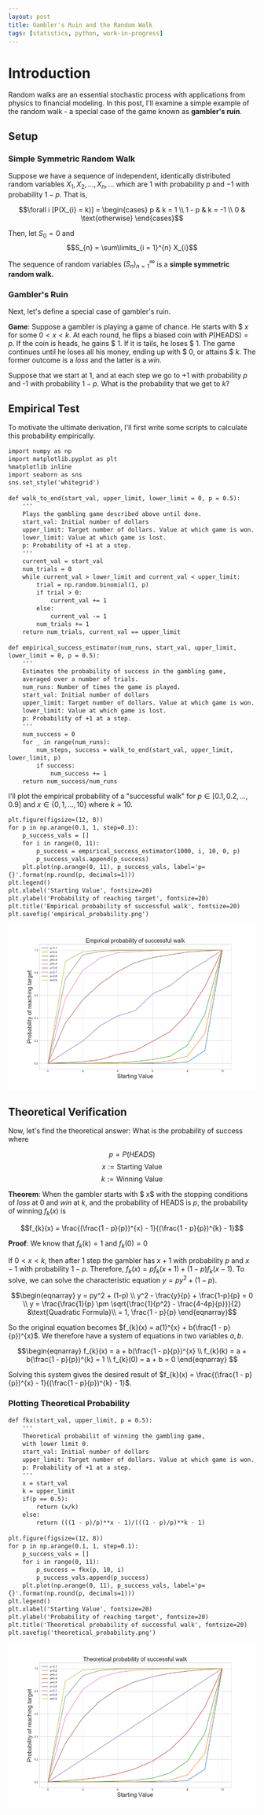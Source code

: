 ```yaml
---
layout: post
title: Gambler's Ruin and the Random Walk
tags: [statistics, python, work-in-progress]
---
```

# Introduction 

Random walks are an essential stochastic process with applications from physics to financial modeling. In this post, I'll examine a simple example of the random walk - a special case of the game known as **gambler's ruin**. 

## Setup 

### Simple Symmetric Random Walk

Suppose we have a sequence of independent, identically distributed random variables $X_1, X_2, ..., X_n, ...$ which are $1$ with probability $p$ and $-1$ with probability $1 - p$. That is, 

$$\forall i [P(X_{i} = k)] = 
\begin{cases}
p & k = 1 \\
1 - p & k = -1 \\
0 & \text{otherwise}
\end{cases}$$

Then, let $S_{0} = 0$ and $$S_{n} = \sum\limits_{i = 1}^{n} X_{i}$$ 

The sequence of random variables $(S_{n})_{n = 1}^{\infty}$ is a **simple symmetric random walk.**

### Gambler's Ruin 

Next, let's define a special case of gambler's ruin. 

**Game**: Suppose a gambler is playing a game of chance. He starts with $ $x$ for some $0 < x < k$. At each round, he flips a biased coin with $P(\text{HEADS}) = p$. If the coin is heads, he gains $ $1$. If it is tails, he loses $ $1$. The game continues until he loses all his money, ending up with $ $0$, or attains $ $k$. The former outcome is a *loss* and the latter is a *win*.

Suppose that we start at 1, and at each step we go to +1 with probability $p$ and -1 with probability $1 - p$. What is the probability that we get to $k$? 

## Empirical Test

To motivate the ultimate derivation, I'll first write some scripts to calculate this probability empirically.

```
import numpy as np 
import matplotlib.pyplot as plt 
%matplotlib inline 
import seaborn as sns 
sns.set_style('whitegrid')

def walk_to_end(start_val, upper_limit, lower_limit = 0, p = 0.5): 
    '''
    Plays the gambling game described above until done. 
    start_val: Initial number of dollars
    upper_limit: Target number of dollars. Value at which game is won.
    lower_limit: Value at which game is lost.
    p: Probability of +1 at a step. 
    '''
    current_val = start_val
    num_trials = 0
    while current_val > lower_limit and current_val < upper_limit: 
        trial = np.random.binomial(1, p)
        if trial > 0: 
            current_val += 1
        else: 
            current_val -= 1
        num_trials += 1
    return num_trials, current_val == upper_limit

def empirical_success_estimator(num_runs, start_val, upper_limit, lower_limit = 0, p = 0.5):
    '''
    Estimates the probability of success in the gambling game, 
    averaged over a number of trials. 
    num_runs: Number of times the game is played.
    start_val: Initial number of dollars
    upper_limit: Target number of dollars. Value at which game is won.
    lower_limit: Value at which game is lost.
    p: Probability of +1 at a step. 
    '''
    num_success = 0 
    for _ in range(num_runs): 
        num_steps, success = walk_to_end(start_val, upper_limit, lower_limit, p)
        if success: 
            num_success += 1
    return num_success/num_runs
```

I'll plot the empirical probability of a "successful walk" for $p \in [0.1, 0.2, ..., 0.9]$ and $x \in \{0, 1, ..., 10\}$ where $k = 10$.

```
plt.figure(figsize=(12, 8))
for p in np.arange(0.1, 1, step=0.1):
    p_success_vals = []
    for i in range(0, 11): 
        p_success = empirical_success_estimator(1000, i, 10, 0, p)
        p_success_vals.append(p_success)
    plt.plot(np.arange(0, 11), p_success_vals, label='p={}'.format(np.round(p, decimals=1)))
plt.legend()
plt.xlabel('Starting Value', fontsize=20)
plt.ylabel('Probability of reaching target', fontsize=20)
plt.title('Empirical probability of successful walk', fontsize=20)
plt.savefig('empirical_probability.png')
```

![Empirical Win Probability](../img/random-walks/empirical_probability.png)

## Theoretical Verification 

Now, let's find the theoretical answer: What is the probability of success where

$$p = P(HEADS)$$ 
$$x := \text{Starting Value}$$
$$k := \text{Winning Value}$$

**Theorem**: When the gambler starts with $ x$ with the stopping conditions of *loss* at $0$ and *win* at $k$, and the probability of HEADS is $p$, the probability of winning $f_{k}(x)$ is 

$$f_{k}(x) = \frac{(\frac{1 - p}{p})^{x} - 1}{(\frac{1 - p}{p})^{k} - 1}$$

**Proof**: We know that $f_{k}(k) = 1$ and $f_{k}(0) = 0$

If $0 < x < k$, then after 1 step the gambler has $x + 1$ with probability $p$ and $x - 1$ with probability $1 - p$. Therefore, $f_{k}(x) = pf_{k}(x + 1) + (1 - p)f_{k}(x-1)$. To solve, we can solve the characteristic equation $y = py^2 + (1-p)$. 

$$\begin{eqnarray} 
y = py^2 + (1-p) \\ 
y^2 - \frac{y}{p} + \frac{1-p}{p} = 0 \\
y = \frac{\frac{1}{p} \pm \sqrt{\frac{1}{p^2} - \frac{4-4p}{p}}}{2} &\text{Quadratic Formula}\\ 
= 1, \frac{1 - p}{p}
\end{eqnarray}$$

So the original equation becomes $f_{k}(x) = a(1)^{x} + b(\frac{1 - p}{p})^{x}$. We therefore have a system of equations in two variables $a, b$. 

$$\begin{eqnarray}
f_{k}(x) = a + b(\frac{1 - p}{p})^{x} \\
f_{k}(k) = a + b(\frac{1 - p}{p})^{k} = 1 \\
f_{k}(0) = a + b = 0 
\end{eqnarray}
$$

Solving this system gives the desired result of $f_{k}(x) = \frac{(\frac{1 - p}{p})^{x} - 1}{(\frac{1 - p}{p})^{k} - 1}$. 

### Plotting Theoretical Probability

```
def fkx(start_val, upper_limit, p = 0.5):
    '''
    Theoretical probabilit of winning the gambling game,
    with lower limit 0.  
    start_val: Initial number of dollars
    upper_limit: Target number of dollars. Value at which game is won.
    p: Probability of +1 at a step. 
    '''
    x = start_val
    k = upper_limit
    if(p == 0.5):
        return (x/k)
    else: 
        return (((1 - p)/p)**x - 1)/(((1 - p)/p)**k - 1)

plt.figure(figsize=(12, 8))
for p in np.arange(0.1, 1, step=0.1):
    p_success_vals = []
    for i in range(0, 11): 
        p_success = fkx(p, 10, i)
        p_success_vals.append(p_success)
    plt.plot(np.arange(0, 11), p_success_vals, label='p={}'.format(np.round(p, decimals=1)))
plt.legend()
plt.xlabel('Starting Value', fontsize=20)
plt.ylabel('Probability of reaching target', fontsize=20)
plt.title('Theoretical probability of successful walk', fontsize=20)
plt.savefig('theoretical_probability.png')
```

![Empirical Win Probability](../img/random-walks/theoretical_probability.png)
